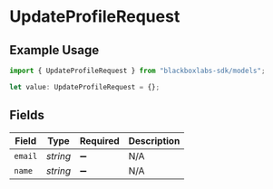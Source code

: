 # UpdateProfileRequest

## Example Usage

```typescript
import { UpdateProfileRequest } from "blackboxlabs-sdk/models";

let value: UpdateProfileRequest = {};
```

## Fields

| Field              | Type               | Required           | Description        |
| ------------------ | ------------------ | ------------------ | ------------------ |
| `email`            | *string*           | :heavy_minus_sign: | N/A                |
| `name`             | *string*           | :heavy_minus_sign: | N/A                |